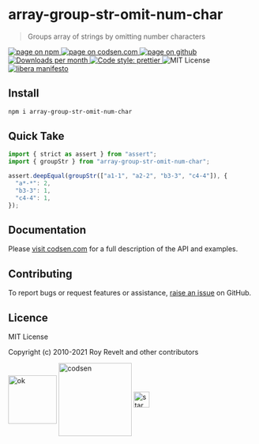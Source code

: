 # array-group-str-omit-num-char

> Groups array of strings by omitting number characters

<div class="package-badges">
  <a href="https://www.npmjs.com/package/array-group-str-omit-num-char" rel="nofollow noreferrer noopener">
    <img src="https://img.shields.io/badge/-npm-blue?style=flat-square" alt="page on npm">
  </a>
  <a href="https://codsen.com/os/array-group-str-omit-num-char" rel="nofollow noreferrer noopener">
    <img src="https://img.shields.io/badge/-codsen-blue?style=flat-square" alt="page on codsen.com">
  </a>
  <a href="https://github.com/codsen/codsen/tree/main/packages/array-group-str-omit-num-char" rel="nofollow noreferrer noopener">
    <img src="https://img.shields.io/badge/-github-blue?style=flat-square" alt="page on github">
  </a>
  <a href="https://npmcharts.com/compare/array-group-str-omit-num-char?interval=30" rel="nofollow noreferrer noopener" target="_blank">
    <img src="https://img.shields.io/npm/dm/array-group-str-omit-num-char.svg?style=flat-square" alt="Downloads per month">
  </a>
  <a href="https://prettier.io" rel="nofollow noreferrer noopener" target="_blank">
    <img src="https://img.shields.io/badge/code_style-prettier-brightgreen.svg?style=flat-square" alt="Code style: prettier">
  </a>
  <img src="https://img.shields.io/badge/licence-MIT-brightgreen.svg?style=flat-square" alt="MIT License">
  <a href="https://liberamanifesto.com" rel="nofollow noreferrer noopener" target="_blank">
    <img src="https://img.shields.io/badge/libera-manifesto-lightgrey.svg?style=flat-square" alt="libera manifesto">
  </a>
</div>

## Install

```bash
npm i array-group-str-omit-num-char
```

## Quick Take

```js
import { strict as assert } from "assert";
import { groupStr } from "array-group-str-omit-num-char";

assert.deepEqual(groupStr(["a1-1", "a2-2", "b3-3", "c4-4"]), {
  "a*-*": 2,
  "b3-3": 1,
  "c4-4": 1,
});
```

## Documentation

Please [visit codsen.com](https://codsen.com/os/array-group-str-omit-num-char/) for a full description of the API and examples.

## Contributing

To report bugs or request features or assistance, [raise an issue](https://github.com/codsen/codsen/issues/new/choose) on GitHub.

## Licence

MIT License

Copyright (c) 2010-2021 Roy Revelt and other contributors

<img src="https://codsen.com/images/png-codsen-ok.png" width="98" alt="ok" align="center"> <img src="https://codsen.com/images/png-codsen-1.png" width="148" alt="codsen" align="center"> <img src="https://codsen.com/images/png-codsen-star-small.png" width="32" alt="star" align="center">
